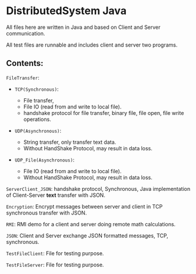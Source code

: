 # DistributedSystem Java

All files here are written in Java and based on Client and Server communication.


All test files are runnable and includes client and server two programs.

## Contents:

`FileTransfer`: 
- `TCP(Synchronous)`: 
  - File transfer, 
  - File IO (read from and write to local file).
  - handshake protocol for file transfer, binary file, file open, file write operations.
  
- `UDP(Asynchronous)`: 
  - String transfer, only transfer text data.
  - Without HandShake Protocol, may result in data loss.
  
- `UDP_File(Asynchronous)`: 
  - File IO (read from and write to local file).
  - Without HandShake Protocol, may result in data loss.


`ServerClient_JSON`: handshake protocol, Synchronous, Java implementation of Client-Server **text** transfer with JSON.

`Encryption`: Encrypt messages between server and client in TCP synchronous transfer with JSON.

`RMI`: RMI demo for a client and server doing remote math calculations.

`JSON`: Client and Server exchange JSON formatted messages, TCP, synchronous.

`TestFileClient`: File for testing purpose.

`TestFileServer`: File for testing purpose.